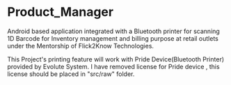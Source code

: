 # Product_Manager
Android based application integrated with a Bluetooth printer for scanning 1D 
Barcode for Inventory management and billing purpose at retail outlets under the
Mentorship of Flick2Know Technologies.

This Project's printing feature will work with Pride Device(Bluetooth Printer) provided by Evolute System.
I have removed license for Pride device , this license should be placed in "src/raw" folder.
